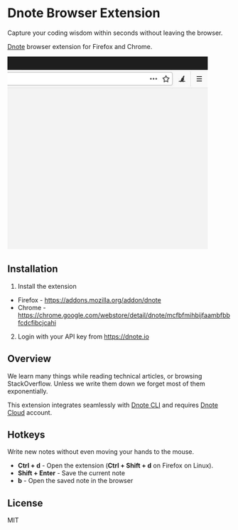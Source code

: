 # Dnote Browser Extension

Capture your coding wisdom within seconds without leaving the browser.

[Dnote](https://dnote.io) browser extension for Firefox and Chrome.

![Dnote browser demo](assets/demo.gif)


## Installation

1. Install the extension

* Firefox - https://addons.mozilla.org/addon/dnote
* Chrome - https://chrome.google.com/webstore/detail/dnote/mcfbfmihbijfaambfbbfcdcfibcjcahi

2. Login with your API key from https://dnote.io

## Overview

We learn many things while reading technical articles, or browsing StackOverflow. Unless we write them down we forget most of them exponentially.

This extension integrates seamlessly with [Dnote CLI](https://github.com/dnote-io/cli) and requires [Dnote Cloud](https://dnote.io/cloud) account.

## Hotkeys

Write new notes without even moving your hands to the mouse.

* **Ctrl + d** - Open the extension (**Ctrl + Shift + d** on Firefox on Linux).
* **Shift + Enter** - Save the current note
* **b** - Open the saved note in the browser

## License

MIT
